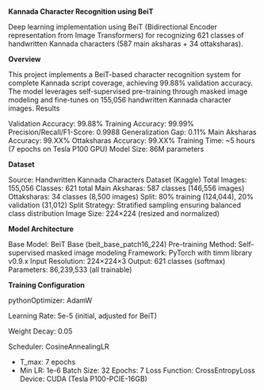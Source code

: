 **Kannada Character Recognition using BeiT**

Deep learning implementation using BeiT (Bidirectional Encoder representation from Image Transformers) for recognizing 621 classes of handwritten Kannada characters (587 main aksharas + 34 ottaksharas).


**Overview**

This project implements a BeiT-based character recognition system for complete Kannada script coverage, achieving 99.88% validation accuracy. The model leverages self-supervised pre-training through masked image modeling and fine-tunes on 155,056 handwritten Kannada character images.
Results

Validation Accuracy: 99.88%
Training Accuracy: 99.99%
Precision/Recall/F1-Score: 0.9988
Generalization Gap: 0.11%
Main Aksharas Accuracy: 99.XX%
Ottaksharas Accuracy: 99.XX%
Training Time: ~5 hours (7 epochs on Tesla P100 GPU)
Model Size: 86M parameters

**Dataset**

Source: Handwritten Kannada Characters Dataset (Kaggle)
Total Images: 155,056
Classes: 621 total
Main Aksharas: 587 classes (146,556 images)
Ottaksharas: 34 classes (8,500 images)
Split: 80% training (124,044), 20% validation (31,012)
Split Strategy: Stratified sampling ensuring balanced class distribution
Image Size: 224×224 (resized and normalized)

**Model Architecture**

Base Model: BeiT Base (beit_base_patch16_224)
Pre-training Method: Self-supervised masked image modeling
Framework: PyTorch with timm library v0.9.x
Input Resolution: 224×224×3
Output: 621 classes (softmax)
Parameters: 86,239,533 (all trainable)


**Training Configuration**

pythonOptimizer: AdamW

Learning Rate: 5e-5 (initial, adjusted for BeiT)

Weight Decay: 0.05

Scheduler: CosineAnnealingLR
  - T_max: 7 epochs
  - Min LR: 1e-6
Batch Size: 32
Epochs: 7
Loss Function: CrossEntropyLoss
Device: CUDA (Tesla P100-PCIE-16GB)
